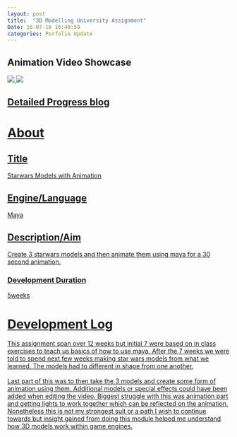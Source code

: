 ```yaml
---
layout: post
title:  "3D Modelling University Assignment"
Date: 16-07-16 16:40:59 
categories: Porfolio Update
---
```


<p>
<h2><b>Animation Video Showcase</b></h2></p>
<p><a href="https://youtu.be/hVvn9neldpc”>EEEEE</a></p>

<p>
<h2><b>Models Showcase</b></h2></p>
<img src="https://i.imgur.com/gesCQs5.png">
<img src="https://i.imgur.com/NWTAJsp.png">
<img src="https://i.imgur.com/lPmq58L.png">
<p>
<h2><b>Detailed Progress blog</b></h2>

</p>
<p>
<h1><b>About</b></h1>
<h2><b>Title</b></h2>
Starwars Models with Animation
<h2><b>Engine/Language</b></h2>
Maya
<h2><b> Description/Aim</b></h2>
Create 3 starwars models and then animate them using maya for a 30 second animation.
<h3>Development Duration</h3>
5weeks
<h1><b>Development Log</b></h1>
This assignment span over 12 weeks but initial 7 were based on in class exercises to teach us basics of how to use maya.
After the 7 weeks we were told to spend next few weeks making star wars models from what we learned. The models had to different in shape from one another.
<br></br>
Last part of this was to then take the 3 models and create some form of animation using them. Additional models or special effects could have been added when editing the video.
Biggest struggle with this was animation part and getting lights to work together which can be reflected on the animation.
Nonetheless this is not my strongest suit or a path I wish to continue towards but insight gained from doing this module helped me understand how 3D models work within game engines.
</p>
